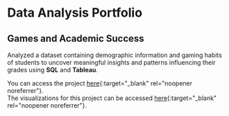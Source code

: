 # Data Analysis Portfolio

## Games and Academic Success
Analyzed a dataset containing demographic information and gaming habits of students to uncover meaningful insights and patterns influencing their grades using **SQL** and **Tableau**.  

You can access the project [here](games_and_academic_success.html){:target="_blank" rel="noopener noreferrer"}.  
The visualizations for this project can be accessed [here](https://public.tableau.com/app/profile/jaewoo.lee/viz/GamesandAcademicSuccess/Dashboard1?publish=yes){:target="_blank" rel="noopener noreferrer"}.
